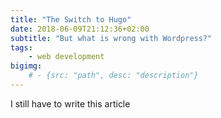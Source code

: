 ```yaml
---
title: "The Switch to Hugo"
date: 2018-06-09T21:12:36+02:00
subtitle: "But what is wrong with Wordpress?"
tags: 
    - web development
bigimg: 
    # - {src: "path", desc: "description"}
---
```

I still have to write this article